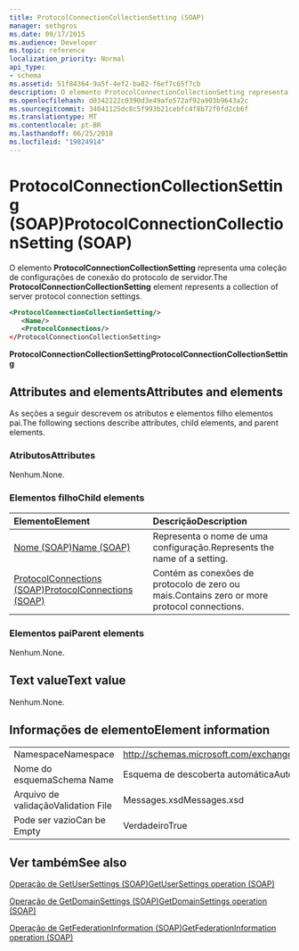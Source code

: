 ```yaml
---
title: ProtocolConnectionCollectionSetting (SOAP)
manager: sethgros
ms.date: 09/17/2015
ms.audience: Developer
ms.topic: reference
localization_priority: Normal
api_type:
- schema
ms.assetid: 51f84364-9a5f-4ef2-ba82-f6ef7c65f7cb
description: O elemento ProtocolConnectionCollectionSetting representa uma coleção de configurações de conexão do protocolo de servidor.
ms.openlocfilehash: d0342222c0390d3e49afe572af92a903b9643a2c
ms.sourcegitcommit: 34041125dc8c5f993b21cebfc4f8b72f0fd2cb6f
ms.translationtype: MT
ms.contentlocale: pt-BR
ms.lasthandoff: 06/25/2018
ms.locfileid: "19824914"
---
```

# <a name="protocolconnectioncollectionsetting-soap"></a><span data-ttu-id="415ab-103">ProtocolConnectionCollectionSetting (SOAP)</span><span class="sxs-lookup"><span data-stu-id="415ab-103">ProtocolConnectionCollectionSetting (SOAP)</span></span>

<span data-ttu-id="415ab-104">O elemento **ProtocolConnectionCollectionSetting** representa uma coleção de configurações de conexão do protocolo de servidor.</span><span class="sxs-lookup"><span data-stu-id="415ab-104">The **ProtocolConnectionCollectionSetting** element represents a collection of server protocol connection settings.</span></span> 
  
```XML
<ProtocolConnectionCollectionSetting/>
   <Name/>
   <ProtocolConnections/>
</ProtocolConnectionCollectionSetting>
```

 <span data-ttu-id="415ab-105">**ProtocolConnectionCollectionSetting**</span><span class="sxs-lookup"><span data-stu-id="415ab-105">**ProtocolConnectionCollectionSetting**</span></span>
## <a name="attributes-and-elements"></a><span data-ttu-id="415ab-106">Attributes and elements</span><span class="sxs-lookup"><span data-stu-id="415ab-106">Attributes and elements</span></span>

<span data-ttu-id="415ab-107">As seções a seguir descrevem os atributos e elementos filho elementos pai.</span><span class="sxs-lookup"><span data-stu-id="415ab-107">The following sections describe attributes, child elements, and parent elements.</span></span>
  
### <a name="attributes"></a><span data-ttu-id="415ab-108">Atributos</span><span class="sxs-lookup"><span data-stu-id="415ab-108">Attributes</span></span>

<span data-ttu-id="415ab-109">Nenhum.</span><span class="sxs-lookup"><span data-stu-id="415ab-109">None.</span></span>
  
### <a name="child-elements"></a><span data-ttu-id="415ab-110">Elementos filho</span><span class="sxs-lookup"><span data-stu-id="415ab-110">Child elements</span></span>

|<span data-ttu-id="415ab-111">**Elemento**</span><span class="sxs-lookup"><span data-stu-id="415ab-111">**Element**</span></span>|<span data-ttu-id="415ab-112">**Descrição**</span><span class="sxs-lookup"><span data-stu-id="415ab-112">**Description**</span></span>|
|:-----|:-----|
|[<span data-ttu-id="415ab-113">Nome (SOAP)</span><span class="sxs-lookup"><span data-stu-id="415ab-113">Name (SOAP)</span></span>](name-soap.md) <br/> |<span data-ttu-id="415ab-114">Representa o nome de uma configuração.</span><span class="sxs-lookup"><span data-stu-id="415ab-114">Represents the name of a setting.</span></span>  <br/> |
|[<span data-ttu-id="415ab-115">ProtocolConnections (SOAP)</span><span class="sxs-lookup"><span data-stu-id="415ab-115">ProtocolConnections (SOAP)</span></span>](protocolconnections-soap.md) <br/> |<span data-ttu-id="415ab-116">Contém as conexões de protocolo de zero ou mais.</span><span class="sxs-lookup"><span data-stu-id="415ab-116">Contains zero or more protocol connections.</span></span>  <br/> |
   
### <a name="parent-elements"></a><span data-ttu-id="415ab-117">Elementos pai</span><span class="sxs-lookup"><span data-stu-id="415ab-117">Parent elements</span></span>

<span data-ttu-id="415ab-118">Nenhum.</span><span class="sxs-lookup"><span data-stu-id="415ab-118">None.</span></span>
  
## <a name="text-value"></a><span data-ttu-id="415ab-119">Text value</span><span class="sxs-lookup"><span data-stu-id="415ab-119">Text value</span></span>

<span data-ttu-id="415ab-120">Nenhum.</span><span class="sxs-lookup"><span data-stu-id="415ab-120">None.</span></span>
  
## <a name="element-information"></a><span data-ttu-id="415ab-121">Informações de elemento</span><span class="sxs-lookup"><span data-stu-id="415ab-121">Element information</span></span>

|||
|:-----|:-----|
|<span data-ttu-id="415ab-122">Namespace</span><span class="sxs-lookup"><span data-stu-id="415ab-122">Namespace</span></span>  <br/> |http://schemas.microsoft.com/exchange/2010/Autodiscover  <br/> |
|<span data-ttu-id="415ab-123">Nome do esquema</span><span class="sxs-lookup"><span data-stu-id="415ab-123">Schema Name</span></span>  <br/> |<span data-ttu-id="415ab-124">Esquema de descoberta automática</span><span class="sxs-lookup"><span data-stu-id="415ab-124">Autodiscover schema</span></span>  <br/> |
|<span data-ttu-id="415ab-125">Arquivo de validação</span><span class="sxs-lookup"><span data-stu-id="415ab-125">Validation File</span></span>  <br/> |<span data-ttu-id="415ab-126">Messages.xsd</span><span class="sxs-lookup"><span data-stu-id="415ab-126">Messages.xsd</span></span>  <br/> |
|<span data-ttu-id="415ab-127">Pode ser vazio</span><span class="sxs-lookup"><span data-stu-id="415ab-127">Can be Empty</span></span>  <br/> |<span data-ttu-id="415ab-128">Verdadeiro</span><span class="sxs-lookup"><span data-stu-id="415ab-128">True</span></span>  <br/> |
   
## <a name="see-also"></a><span data-ttu-id="415ab-129">Ver também</span><span class="sxs-lookup"><span data-stu-id="415ab-129">See also</span></span>



[<span data-ttu-id="415ab-130">Operação de GetUserSettings (SOAP)</span><span class="sxs-lookup"><span data-stu-id="415ab-130">GetUserSettings operation (SOAP)</span></span>](getusersettings-operation-soap.md)
  
[<span data-ttu-id="415ab-131">Operação de GetDomainSettings (SOAP)</span><span class="sxs-lookup"><span data-stu-id="415ab-131">GetDomainSettings operation (SOAP)</span></span>](getdomainsettings-operation-soap.md)
  
[<span data-ttu-id="415ab-132">Operação de GetFederationInformation (SOAP)</span><span class="sxs-lookup"><span data-stu-id="415ab-132">GetFederationInformation operation (SOAP)</span></span>](getfederationinformation-operation-soap.md)

